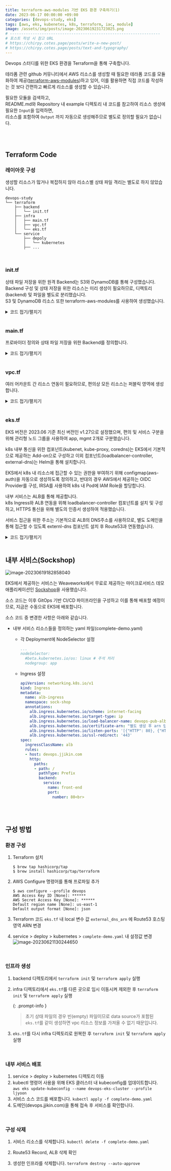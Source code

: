 ```yaml
---
title: terraform-aws-modules 기반 EKS 환경 구축하기(1)
date: 2023-06-17 00:00:00 +09:00
categories: [devops-study, eks]
tags: [aws, eks, kubenetes, k8s, terraform, iac, module]
image: /assets/img/posts/image-20230619231723025.png
# ------------------------------------------------------------------
# 포스트 작성 시 참고 URL
# https://chirpy.cotes.page/posts/write-a-new-post/
# https://chirpy.cotes.page/posts/text-and-typography/
---
```


Devops 스터디를 위한 EKS 환경을 Terraform을 통해 구축합니다.

테라폼 관련 github 커뮤니티에서 AWS 리소스를 생성할 때 필요한 테라폼 코드를 모듈화하여 제공([terraform-aws-modules](https://github.com/terraform-aws-modules))하고 있어, 이를 활용하면 직접 코드를 작성하는 것 보다 간편하고 빠르게 리소스를 생성할 수 있습니다.

 

필요한 모듈을 검색하고,  
README.md와 Repository 내 example 디렉토리 내 코드를 참고하여 리소스 생성에 필요한 `Input`을 입력하면,  
리소스를 포함하여  `Output` 까지 자동으로 생성해주므로 별도로 정의할 필요가 없습니다.

<br>

<br>

## Terraform Code

### 레이아웃 구성

생성할 리소스가 많거나 복잡하지 않아 리소스별 상태 파일 격리는 별도로 하지 않았습니다.

```
devops-study
└── terraform
    ├── backend
    │   └── init.tf
    ├── infra
    │   ├── main.tf
    │   ├── vpc.tf
    │   └── eks.tf
    └── service
        ├── depoly
        │   └── kubernetes
        ├── ...
```

<br>

### init.tf

상태 파일 저장을 위한 원격 Backend는 S3와 DynamoDB를 통해 구성했습니다.   
Backend 구성 및 상태 저장을 위한 리소스는 미리 생성이 필요하므로, 디렉토리(backend) 및 파일을 별도로 분리했습니다.   
S3 및 DynamoDB 리소스 또한 terraform-aws-modules를 사용하여 생성했습니다.

<details markdown="1">
  <summary>코드 접기/펼치기</summary>


```hcl
terraform {
  required_version = ">= 1.0"
  required_providers {
    aws = {
      source  = "hashicorp/aws"
      version = ">= 5.0.0"
    }
  }
}

provider "aws" {
  profile = "ljyoon"
  region = "us-east-1"
}

module "s3_bucket" {
  source = "terraform-aws-modules/s3-bucket/aws"

  bucket = "devops-s3-tfstate"
  acl    = "private"

  control_object_ownership = true
  object_ownership         = "ObjectWriter"

  versioning = {
    enabled = true
  }
}

module "dynamodb_table" {
  source   = "terraform-aws-modules/dynamodb-table/aws"

  name     = "devops-table-tfstate"
  hash_key = "LockID"
  billing_mode = "PAY_PER_REQUEST"  # On-demand, 요청만큼만 지불하는 방식
  attributes = [
    {
      name ="LockID"
      type = "S"  # String
    }
  ]
}
```

</details>

<br>

### main.tf

프로바이더 정의와 상태 파일 저장을 위한 Backend를 정의합니다.

<details markdown="1">
  <summary>코드 접기/펼치기</summary>


```hcl
terraform {
  required_version = ">= 1.0"
  required_providers {
    aws = {
      source  = "hashicorp/aws"
      version = ">= 5.0.0"
    }
  }

  backend "s3" {
    profile        = "ljyoon"
    bucket         = "devops-s3-tfstate"
    key            = "devops/terraform.tfstate"
    dynamodb_table = "devops-table-tfstate"
    region         = "us-east-1"
    encrypt        = true
  }
}

provider "aws" {
  profile = "ljyoon"
  region = "us-east-1"
}
```

</details>

<br>

### vpc.tf

여러 어카운트 간 리소스 연동이 필요하므로, 편의상 모든 리소스는 퍼블릭 영역에 생성합니다.

<details markdown="1">
  <summary>코드 접기/펼치기</summary>


```hcl
module "vpc" {
  source = "terraform-aws-modules/vpc/aws"

  name = "devops-vpc"
  cidr = "192.168.0.0/16"

  azs              = ["us-east-1a", "us-east-1c"]
  public_subnets   = ["192.168.0.0/20", "192.168.16.0/20"]
  public_subnet_names = ["devops-pub-a-sn", "devops-pub-c-sn"]
  public_subnet_tags = {
    "kubernetes.io/role/elb" = 1  # 해당 태그 지정 시, k8s 내에서 ingress 생성 시 서브넷 자동 지정
  }

  enable_nat_gateway = false
  enable_dns_hostnames = true
  enable_dns_support = true
  map_public_ip_on_launch = true  # 퍼블릭 서브넷 내 생성되는 리소스에 자동으로 퍼블릭 IP를 할당한다.

  tags = {
    CreatedBy = "Terraform"
  }
}
```

</details>

<br>

### eks.tf

EKS 버전은 2023.06 기준 최신 버전인 v1.27으로 설정했으며, 편의 및 서비스 구분을 위해 관리형 노드 그룹을 사용하여 app, mgmt 2개로 구분했습니다.

k8s 내부 통신을 위한 컴포넌트(kubenet, kube-proxy, coredns)는 EKS에서 기본적으로 제공하는 Add-on으로 구성하고 이외 컴포넌트(loadbalancer-controller, external-dns)는 Helm을 통해 설치합니다.

EKS에서 k8s 내 리소스에 접근할 수 있는 권한을 부여하기 위해 configmap(aws-auth)을 자동으로 생성하도록 정의하고, 반대의 경우 AWS에서 제공하는 OIDC Provider를 구성, IRSA를 사용하여 k8s 내 Pod에 IAM Role을 할당합니다.

내부 서비스는 ALB를 통해 제공합니다.  
k8s Ingress와 ALB 연동을 위해 loadbalancer-controller 컴포넌트를 설치 및 구성하고, HTTPS 통신을 위해 별도의 인증서 생성하여 적용했습니다.

서비스 접근을 위한 주소는 기본적으로 ALB의 DNS주소를 사용하므로, 별도 도메인을 통해 접근할 수 있도록 externl-dns 컴포넌트 설치 후 Route53과 연동했습니다.

<details markdown="1">
  <summary>코드 접기/펼치기</summary>

```hcl
# Terraform에서 k8s에 접근할 수 있도록 인증 정보를 제공한다.
provider "kubernetes" {
  host                   = module.eks.cluster_endpoint
  cluster_ca_certificate = base64decode(module.eks.cluster_certificate_authority_data)
  token                  = data.aws_eks_cluster_auth.eks.token
}
# Terraform에서 helm을 통해 k8s 내 Add-on를 설치할 수 있도록 인증 정보를 제공한다.
provider "helm" {
  kubernetes {
    host                   = module.eks.cluster_endpoint
    cluster_ca_certificate = base64decode(module.eks.cluster_certificate_authority_data)
    token                  = data.aws_eks_cluster_auth.eks.token
  }
}

data "aws_availability_zones" "available" {}

# Terraform에서 AWS의 계정 ID를 참조하기 위해 정의한다. 사용은 ${data.aws_caller_identity.current.account_id}
data "aws_caller_identity" "current" {}

# EKS 클러스터와 통신하기 위한 인증 토큰을 가져온다.
data "aws_eks_cluster_auth" "eks" {name = module.eks.cluster_name}

# VPC 상태를 가져온다.
data "terraform_remote_state" "remote" {
  backend = "s3"
  config = {
    profile = "ljyoon"
    bucket         = "devops-s3-tfstate"
    key            = "devops/terraform.tfstate"
    dynamodb_table = "devops-table-tfstate"
    region         = "us-east-1"
  }
}

locals {
  name              = "devops-eks"
  vpc_id            = data.terraform_remote_state.remote.outputs.vpc_id
  subnet_ids        = data.terraform_remote_state.remote.outputs.public_subnets
  external_dns_arn  = "arn:aws:route53:::hostedzone/Z08574211BOF867DLRAI2"  # 개인용 Route53 HostingZone
  external_cert_arn = "arn:aws:acm:us-east-1:371604478497:certificate/725fd9d7-5e31-4750-a161-4f67cd6bb9f0"
  tags = {
    CreatedBy = "Terraform"
  }
}

################################################################################
### EKS Module
################################################################################
module "eks" {
  source  = "terraform-aws-modules/eks/aws"

  cluster_name                   = "${local.name}-cluster"
  cluster_version                = 1.27
  cluster_endpoint_public_access = true

  # EKS Add-On 정의
  cluster_addons = {
    coredns = {
      most_recent       = true
      resolve_conflicts = "OVERWRITE"
    }
    kube-proxy = {
      most_recent = true
    }
    vpc-cni = {
      most_recent              = true
      before_compute           = true  # 워커 노드가 프로비저닝되기 전 vpc-cni가 배포되어야한다. 배포 전 워커 노드가 프로비저닝 되면 파드 IP 할당 이슈 발생
      resolve_conflicts        = "OVERWRITE"
      service_account_role_arn = module.vpc_cni_irsa_role.iam_role_arn  # IRSA(k8s ServiceAccount에 IAM 역할을 사용한다)
      configuration_values     = jsonencode({
        env = {
          ENABLE_PREFIX_DELEGATION = "true"  # prefix assignment mode 활성화
          WARM_PREFIX_TARGET       = "1"  # 기본 권장 값
        }
      })
    }
  }

  vpc_id     = local.vpc_id
  subnet_ids = local.subnet_ids

  # aws-auth configmap
  manage_aws_auth_configmap = true  # AWS -> EKS 접근을위한 configmap 자동 생성

  # 관리형 노드그룹에 사용할 공통 사항 정의
  eks_managed_node_group_defaults = {
    ami_type                   = "AL2_x86_64"
    instance_types             = ["t3.medium"]
    capacity_type              = "SPOT"
    iam_role_attach_cni_policy = true
    use_name_prefix            = false  # false하지 않으면 리소스 이름 뒤 임의의 난수값이 추가되어 생성됨
    use_custom_launch_template = false  # AWS EKS 관리 노드 그룹에서 제공하는 기본 템플릿을 사용
    block_device_mappings = {
      xvda = {
        device_name = "/dev/xvda"
        ebs = {
          volume_size           = 30
          volume_type           = "gp3"
          delete_on_termination = true
        }
      }
    }
    remote_access = {  # Remote access cannot be specified with a launch template
      ec2_ssh_key               = module.key_pair.key_pair_name
      source_security_group_ids = [aws_security_group.remote_access.id]
      tags = {
        "kubernetes.io/cluster/devops-eks-cluster" = "owned"  # AWS LB Controller 사용을 위한 요구 사항
      }
    }

    tags = local.tags
  }

  # 관리형 노드 그룹 정의
  eks_managed_node_groups = {
    devops-eks-app-ng = {
      name         = "${local.name}-app-ng"
      labels = {
        nodegroup = "app"
      }
      desired_size = 1
      min_size     = 1
      max_size     = 1
    }

    devops-eks-mgmt-ng = {
      name         = "${local.name}-mgmt-ng"
      labels = {
        nodegroup = "mgmt"
      }      
      desired_size = 1
      min_size     = 1
      max_size     = 1
    } 
  }
}

# 각종 Add-on에 필요한 IRSA 생성해주는 모듈
# https://github.com/terraform-aws-modules/terraform-aws-iam/tree/master/modules/iam-role-for-service-accounts-eks
module "vpc_cni_irsa_role" { 
  source = "terraform-aws-modules/iam/aws//modules/iam-role-for-service-accounts-eks"

  role_name             = "${local.name}-vpc-cni-irsa-role"
  attach_vpc_cni_policy = true
  vpc_cni_enable_ipv4   = true

  oidc_providers = {
    main = {
      provider_arn               = module.eks.oidc_provider_arn
      namespace_service_accounts = ["kube-system:aws-node"]
    }
  }

  tags = local.tags
}

module "load_balancer_controller_irsa_role" {
  source = "terraform-aws-modules/iam/aws//modules/iam-role-for-service-accounts-eks"

  role_name                              = "${local.name}-lb-controller-irsa-role"
  attach_load_balancer_controller_policy = true  # 이 Input을 기준으로 목적에 맞는 Role이 생성됨.
  
  oidc_providers = {
    main = {
      provider_arn               = module.eks.oidc_provider_arn
      namespace_service_accounts = ["kube-system:aws-load-balancer-controller"]
    }
  }

  tags = local.tags
}

module "load_balancer_controller_targetgroup_binding_only_irsa_role" {
  source = "terraform-aws-modules/iam/aws//modules/iam-role-for-service-accounts-eks"

  role_name = "${local.name}-lb-controller-tg-binding-only-irsa-role"
  attach_load_balancer_controller_targetgroup_binding_only_policy = true  # 이 Input을 기준으로 목적에 맞는 Role이 생성됨.

  oidc_providers = {
    main = {
      provider_arn               = module.eks.oidc_provider_arn
      namespace_service_accounts = ["kube-system:aws-load-balancer-controller"]
    }
  }

  tags = local.tags
}

module "external_dns_irsa_role" {
  source = "terraform-aws-modules/iam/aws//modules/iam-role-for-service-accounts-eks"

  role_name                     = "${local.name}-externaldns-irsa-role"
  attach_external_dns_policy    = true  # 이 Input을 기준으로 목적에 맞는 Role이 생성됨.
  external_dns_hosted_zone_arns = [local.external_dns_arn]

  oidc_providers = {
    main = {
      provider_arn               = module.eks.oidc_provider_arn
      namespace_service_accounts = ["kube-system:external-dns"]
    }
  }

  tags = local.tags
}


module "key_pair" {
  source  = "terraform-aws-modules/key-pair/aws"
  version = "~> 2.0"

  key_name_prefix    = "devops-eks-cluster"
  create_private_key = true
}

resource "aws_security_group" "remote_access" {
  name_prefix = "${local.name}-cluster-remote-access"
  description = "Allow remote SSH access"
  vpc_id      = local.vpc_id

  ingress {
    description = "SSH access"
    from_port   = 22
    to_port     = 22
    protocol    = "tcp"
    cidr_blocks = ["0.0.0.0/0"]
  }
  egress {
    from_port   = 0
    to_port     = 0
    protocol    = "-1"
    cidr_blocks = ["0.0.0.0/0"]
  }
}

resource "kubernetes_service_account" "aws-load-balancer-controller" {
  metadata {
    name        = "aws-load-balancer-controller"
    namespace   = "kube-system"
    annotations = {
      "eks.amazonaws.com/role-arn" = module.load_balancer_controller_irsa_role.iam_role_arn  # irsa 생성 모듈에서 output으로 iam_role_arn을 제공한다.
    }

    labels = {
      "app.kubernetes.io/component" = "controller"
      "app.kubernetes.io/name" = "aws-load-balancer-controller"
    }

  }

  depends_on = [module.load_balancer_controller_irsa_role]
}

resource "kubernetes_service_account" "external-dns" {
  metadata {
    name        = "external-dns"
    namespace   = "kube-system"
    annotations = {
      "eks.amazonaws.com/role-arn" = module.external_dns_irsa_role.iam_role_arn
    }
  }

  depends_on = [module.external_dns_irsa_role]
}

### Helm
# https://github.com/GSA/terraform-kubernetes-aws-load-balancer-controller/blob/main/main.tf
# https://registry.terraform.io/providers/hashicorp/helm/latest/docs/resources/release
# https://kubernetes-sigs.github.io/aws-load-balancer-controller/v2.5/
resource "helm_release" "aws-load-balancer-controller" {
  name       = "aws-load-balancer-controller"
  namespace  = "kube-system"
  repository = "https://aws.github.io/eks-charts"
  chart      = "aws-load-balancer-controller"

  set {
    name = "clusterName"
    value = module.eks.cluster_name
  }
  set {
    name = "serviceAccount.create"
    value = false
  }
  set {
    name = "serviceAccount.name"
    value = "aws-load-balancer-controller"
  }  

  #depends_on = [kubernetes_service_account.aws-load-balancer-controller]
}

# https://tech.polyconseil.fr/external-dns-helm-terraform.html
# parameter https://github.com/kubernetes-sigs/external-dns/tree/master/charts/external-dns
resource "helm_release" "external_dns" {
  name       = "external-dns"
  namespace  = "kube-system"
  repository = "https://charts.bitnami.com/bitnami"
  chart      = "external-dns"
  wait       = false  ## 서비스가 완전히 올라올때 까지 대기
  set {
    name = "provider"
    value = "aws"
  }
  set {
    name = "serviceAccount.create"
    value = false
  }
  set {
    name = "serviceAccount.name"
    value = "external-dns"
  }
  set {
    name  = "policy"
    value = "sync"
  }     
}
```
</details>

<br>

## 내부 서비스(Sockshop)

![image-20230619182858040](/assets/img/posts/image-20230619182858040.png)

EKS에서 제공하는 서비스는 Weaveworks에서 무료로 제공하는 마이크로서비스 데모 애플리케이션인 [Sockshop](https://microservices-demo.github.io/)을 사용했습니다.

소스 코드는 이후 GitOps 기반 CI/CD 파이프라인을 구성하고 이를 통해 배포할 예정이므로, 지금은 수동으로 EKS에 배포합니다.

소스 코드 중 변경한 사항은 아래와 같습니다.

- 내부 서비스 리소스들을 정의하는 yaml 파일(complete-demo.yaml)

  - 각 Deployment에 NodeSelector 설정
    ```yaml
    ...
    nodeSelector:
      #beta.kubernetes.io/os: linux # 주석 처리
      nodegroup: app
    ```

  - Ingress 설정
    
    ```yaml
    apiVersion: networking.k8s.io/v1
    kind: Ingress
    metadata:
      name: alb-ingress
      namespace: sock-shop
      annotations:
        alb.ingress.kubernetes.io/scheme: internet-facing
        alb.ingress.kubernetes.io/target-type: ip
        alb.ingress.kubernetes.io/load-balancer-name: devops-pub-alb
        alb.ingress.kubernetes.io/certificate-arn: "별도 생성 후 arn 입력"
        alb.ingress.kubernetes.io/listen-ports: '[{"HTTP": 80}, {"HTTPS":443}]'
        alb.ingress.kubernetes.io/ssl-redirect: '443'
    spec:
      ingressClassName: alb
      rules:
      - host: devops.jjikin.com
        http:
          paths:
          - path: /
            pathType: Prefix
            backend:
              service:
                name: front-end
                port:
                  number: 80<br>
    ```
    

<br>

<br>

## 구성 방법

### 환경 구성

1. Terraform 설치

   ```shell
   $ brew tap hashicorp/tap
   $ brew install hashicorp/tap/terraform
   ```

2. AWS Configure 명령어를 통해 프로파일 추가
   ```shell
   $ aws configure --profile devops
   AWS Access Key ID [None]: ******
   AWS Secret Access Key [None]: ******
   Default region name [None]: us-east-1
   Default output format [None]: json
   ```

3. Terraform 코드 `eks.tf` 내 local 변수 값 `external_dns_arn` 에 Route53 호스팅영역 ARN 변경

4. service > deploy > kubernetes > `complete-demo.yaml` 내 설정값 변경
   ![image-20230621130244650](/assets/img/posts/image-20230621130244650.png)

   <br>

### 인프라 생성

1. backend 디렉토리에서 `terraform init`  및 `terraform apply`  실행

2. infra 디렉토리에서 `eks.tf`를 다른 곳으로 임시 이동시켜 제외한 후  `terraform init`  및 `terraform apply`  실행

   {: .prompt-info }

   > 초기 상태 파일의 경우 빈(empty) 파일이므로 data source가 포함된 `eks.tf`를 같이 생성하면 vpc 리소스 정보를 가져올 수 없기 때문입니다.

3. `eks.tf`를 다시 infra 디렉토리로 원복한 후  `terraform init`  및 `terraform apply`  실행

<br>

### 내부 서비스 배포

1. service > deploy > kubernetes 디렉토리 이동
2. kubectl 명령어 사용을 위해 EKS 클러스터 내 kubeconfig를 업데이트합니다.
   `aws eks update-kubeconfig --name devops-eks-cluster --profile ljyoon`
3. 서비스 소스 코드를 배포합니다.
   `kubectl apply -f complete-demo.yaml`
4. 도메인(devops.jjikin.com)을 통해 접속 후 서비스를 확인합니다.

<br>

### 구성 삭제

1. 서비스 리소스를 삭제합니다.
   `kubectl delete -f complete-demo.yaml`

2. Route53 Record, ALB 삭제 확인

3. 생성한 인프라를 삭제합니다.
   `terraform destroy --auto-approve`

